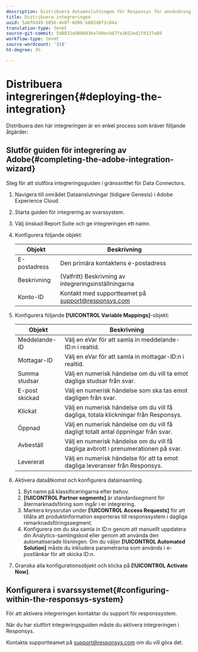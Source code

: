 ```yaml
---
description: Distribuera dataanslutningen för Responsys för användning i Adobe Analytics.
title: Distribuera integreringen
uuid: 5abf6d49-b05b-4e0f-8d9b-bb02d8f1c84a
translation-type: tm+mt
source-git-commit: 5d8032a9806836e7d0ecbd7fa3652ed1fd137e89
workflow-type: tm+mt
source-wordcount: '318'
ht-degree: 3%

---
```



# Distribuera integreringen{#deploying-the-integration}

Distribuera den här integreringen är en enkel process som kräver följande åtgärder:

## Slutför guiden för integrering av Adobe{#completing-the-adobe-integration-wizard}

Steg för att slutföra integreringsguiden i gränssnittet för Data Connectors.

1. Navigera till området Dataanslutningar (tidigare Genesis) i Adobe Experience Cloud.
1. Starta guiden för integrering av svarssystem.
1. Välj önskad Report Suite och ge integreringen ett namn.
1. Konfigurera följande objekt:

   | Objekt | Beskrivning |
   |---|---|
   | E-postadress | Den primära kontaktens e-postadress |
   | Beskrivning | (Valfritt) Beskrivning av integreringsinställningarna |
   | Konto-ID | Kontakt med supportteamet på support@responsys.com |

1. Konfigurera följande **[!UICONTROL Variable Mappings]**-objekt:

   | Objekt | Beskrivning |
   |---|---|
   | Meddelande-ID | Välj en eVar för att samla in meddelande-ID:n i realtid. |
   | Mottagar-ID | Välj en eVar för att samla in mottagar-ID:n i realtid. |
   | Summa studsar | Välj en numerisk händelse om du vill ta emot dagliga studsar från svar. |
   | E-post skickad | Välj en numerisk händelse som ska tas emot dagligen från svar. |
   | Klickat | Välj en numerisk händelse om du vill få dagliga, totala klickningar från Responsys. |
   | Öppnad | Välj en numerisk händelse om du vill få dagligt totalt antal öppningar från svar. |
   | Avbeställ | Välj en numerisk händelse om du vill få dagliga avbrott i prenumerationen på svar. |
   | Levererat | Välj en numerisk händelse för att ta emot dagliga leveranser från Responsys. |

1. Aktivera dataåtkomst och konfigurera datainsamling.
   1. Byt namn på klassificeringarna efter behov.
   1. **[!UICONTROL Partner segments]** är standardsegment för återmarknadsföring som ingår i er integrering.
   1. Markera kryssrutan under **[!UICONTROL Access Requests]** för att tillåta att produktinformation exporteras till responssystem i dagliga remarknadsföringssegment.
   1. Konfigurera om du ska samla in ID:n genom att manuellt uppdatera din Analytics-samlingskod eller genom att använda den automatiserade lösningen. Om du väljer **[!UICONTROL Automated Solution]** måste du inkludera parametrarna som används i e-postlänkar för att skicka ID:n.
1. Granska alla konfigurationsobjekt och klicka på **[!UICONTROL Activate Now]**.

## Konfigurera i svarssystemet{#configuring-within-the-responsys-system}

För att aktivera integreringen kontaktar du support för responssystem.

När du har slutfört integreringsguiden måste du aktivera integreringen i Responsys.

Kontakta supportteamet på support@responsys.com om du vill göra det.
